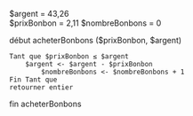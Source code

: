 $argent = 43,26  
$prixBonbon = 2,11
$nombreBonbons = 0

début acheterBonbons ($prixBonbon, $argent)

	Tant que $prixBonbon ≤ $argent
		$argent <- $argent - $prixBonbon
  			$nombreBonbons <- $nombreBonbons + 1
	Fin Tant que
	retourner entier

fin acheterBonbons
